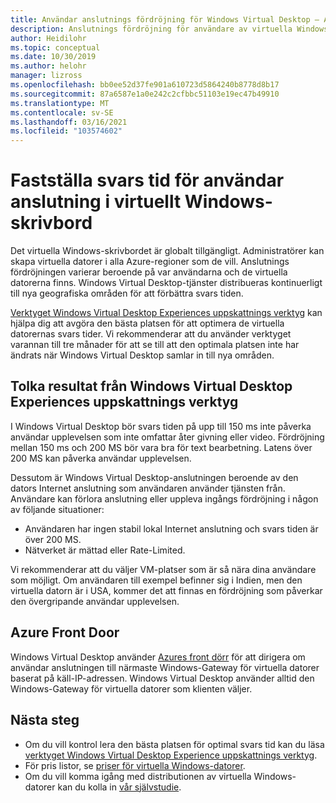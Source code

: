 ```yaml
---
title: Användar anslutnings fördröjning för Windows Virtual Desktop – Azure
description: Anslutnings fördröjning för användare av virtuella Windows-datorer.
author: Heidilohr
ms.topic: conceptual
ms.date: 10/30/2019
ms.author: helohr
manager: lizross
ms.openlocfilehash: bb0ee52d37fe901a610723d5864240b8778d8b17
ms.sourcegitcommit: 87a6587e1a0e242c2cfbbc51103e19ec47b49910
ms.translationtype: MT
ms.contentlocale: sv-SE
ms.lasthandoff: 03/16/2021
ms.locfileid: "103574602"
---
```

# <a name="determine-user-connection-latency-in-windows-virtual-desktop"></a>Fastställa svars tid för användar anslutning i virtuellt Windows-skrivbord

Det virtuella Windows-skrivbordet är globalt tillgängligt. Administratörer kan skapa virtuella datorer i alla Azure-regioner som de vill. Anslutnings fördröjningen varierar beroende på var användarna och de virtuella datorerna finns. Windows Virtual Desktop-tjänster distribueras kontinuerligt till nya geografiska områden för att förbättra svars tiden.

[Verktyget Windows Virtual Desktop Experiences uppskattnings verktyg](https://azure.microsoft.com/services/virtual-desktop/assessment/) kan hjälpa dig att avgöra den bästa platsen för att optimera de virtuella datorernas svars tider. Vi rekommenderar att du använder verktyget varannan till tre månader för att se till att den optimala platsen inte har ändrats när Windows Virtual Desktop samlar in till nya områden.

## <a name="interpreting-results-from-the-windows-virtual-desktop-experience-estimator-tool"></a>Tolka resultat från Windows Virtual Desktop Experiences uppskattnings verktyg

I Windows Virtual Desktop bör svars tiden på upp till 150 ms inte påverka användar upplevelsen som inte omfattar åter givning eller video. Fördröjning mellan 150 ms och 200 MS bör vara bra för text bearbetning. Latens över 200 MS kan påverka användar upplevelsen. 

Dessutom är Windows Virtual Desktop-anslutningen beroende av den dators Internet anslutning som användaren använder tjänsten från. Användare kan förlora anslutning eller uppleva ingångs fördröjning i någon av följande situationer:

 - Användaren har ingen stabil lokal Internet anslutning och svars tiden är över 200 MS.
 - Nätverket är mättad eller Rate-Limited.

Vi rekommenderar att du väljer VM-platser som är så nära dina användare som möjligt. Om användaren till exempel befinner sig i Indien, men den virtuella datorn är i USA, kommer det att finnas en fördröjning som påverkar den övergripande användar upplevelsen. 

## <a name="azure-front-door"></a>Azure Front Door

Windows Virtual Desktop använder [Azures front dörr](https://azure.microsoft.com/services/frontdoor/) för att dirigera om användar anslutningen till närmaste Windows-Gateway för virtuella datorer baserat på käll-IP-adressen. Windows Virtual Desktop använder alltid den Windows-Gateway för virtuella datorer som klienten väljer.

## <a name="next-steps"></a>Nästa steg

- Om du vill kontrol lera den bästa platsen för optimal svars tid kan du läsa [verktyget Windows Virtual Desktop Experience uppskattnings verktyg](https://azure.microsoft.com/services/virtual-desktop/assessment/).
- För pris listor, se [priser för virtuella Windows-datorer](https://azure.microsoft.com/pricing/details/virtual-desktop/).
- Om du vill komma igång med distributionen av virtuella Windows-datorer kan du kolla in [vår självstudie](https://docs.microsoft.com/azure/virtual-desktop/create-host-pools-azure-marketplace).
